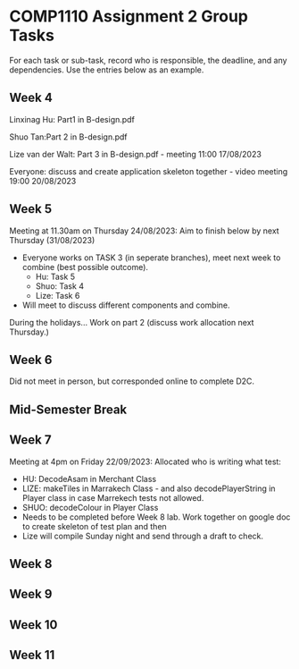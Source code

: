 # COMP1110 Assignment 2 Group Tasks

For each task or sub-task, record who is responsible, the deadline, and any dependencies.
Use the entries below as an example.

## Week 4
Linxinag Hu: Part1 in B-design.pdf 

Shuo Tan:Part 2 in B-design.pdf

Lize van der Walt: Part 3 in B-design.pdf - meeting 11:00 17/08/2023

Everyone: discuss and create application skeleton together - video meeting 19:00 20/08/2023

## Week 5

Meeting at 11.30am on Thursday 24/08/2023:
Aim to finish below by next Thursday (31/08/2023)
- Everyone works on TASK 3 (in seperate branches), meet next week to combine (best possible outcome). 
  - Hu: Task 5
  - Shuo: Task 4
  - Lize: Task 6
- Will meet to discuss different components and combine.

During the holidays... Work on part 2 (discuss work allocation next Thursday.)

## Week 6

Did not meet in person, but corresponded online to complete D2C. 

## Mid-Semester Break

## Week 7
Meeting at 4pm on Friday 22/09/2023:
Allocated who is writing what test:
-   HU: DecodeAsam in Merchant Class
- LIZE: makeTiles in Marrakech Class - and also decodePlayerString in Player class in case Marrekech tests not allowed.
- SHUO: decodeColour in Player Class 
- Needs to be completed before Week 8 lab. Work together on google doc to create skeleton of test plan and then 
- Lize will compile Sunday night and send through a draft to check. 

## Week 8

## Week 9

## Week 10

## Week 11
